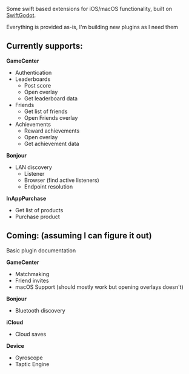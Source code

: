 Some swift based extensions for iOS/macOS functionality, built on [SwiftGodot](https://github.com/migueldeicaza/SwiftGodot). 

Everything is provided as-is, I'm building new plugins as I need them

## Currently supports:

**GameCenter**
- Authentication
- Leaderboards
  - Post score
  - Open overlay
  - Get leaderboard data
- Friends
  - Get list of friends
  - Open Friends overlay
- Achievements
  - Reward achievements
  - Open overlay
  - Get achievement data

**Bonjour**
- LAN discovery
  - Listener
  - Browser (find active listeners)
  - Endpoint resolution

**InAppPurchase**
- Get list of products
- Purchase product

## Coming: (assuming I can figure it out)

Basic plugin documentation

**GameCenter**
- Matchmaking
- Friend invites
- macOS Support (should mostly work but opening overlays doesn't)

**Bonjour**
- Bluetooth discovery

**iCloud**
- Cloud saves

**Device**
- Gyroscope
- Taptic Engine